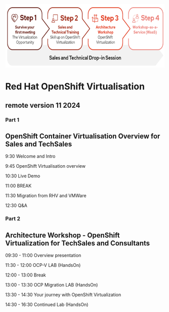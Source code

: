 <img src="https://github.com/RHEPDS/OCPVirt/blob/main/Pc_pv_logo.png" width="700" height="200">

# Red Hat OpenShift Virtualisation
## remote version 11 2024

### Part 1 

## OpenShift Container Virtualisation Overview for Sales and TechSales 


9:30		Welcome and Intro

9:45		OpenShift Virtualisation overview

10:30		Live Demo

11:00		BREAK		

11:30		Migration from RHV and VMWare		

12:30		Q&A

### Part 2 
## Architecture Workshop - OpenShift Virtualization for TechSales and Consultants 

09:30 - 11:00	Overview presentation

11:30 - 12:00	OCP-V LAB (HandsOn)

12:00 - 13:00	Break

13:00 - 13:30 OCP Migration LAB (HandsOn)

13:30 - 14:30 Your journey with OpenShift Virtualization 		

14:30 - 16:30	Continued Lab (HandsOn)
